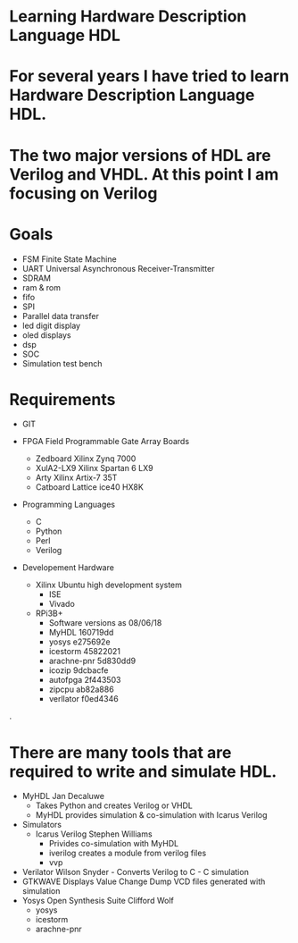# Learning Hardware Description Language HDL
# For several years I have tried to learn Hardware Description Language HDL.
# The two major versions of HDL are Verilog and VHDL.  At this point I am focusing on Verilog
# Goals 
  - FSM Finite State Machine
  - UART Universal Asynchronous Receiver-Transmitter
  - SDRAM 
  - ram  & rom
  - fifo
  - SPI
  - Parallel data transfer
  - led digit display
  - oled displays
  - dsp
  - SOC
  - Simulation test bench
# Requirements
* GIT
* FPGA Field Programmable Gate Array Boards
    - Zedboard Xilinx Zynq 7000
    - XulA2-LX9 Xilinx Spartan 6 LX9
    - Arty Xilinx Artix-7 35T
    - Catboard Lattice ice40 HX8K
* Programming Languages
    - C 
    - Python
    - Perl
    - Verilog
    
* Developement Hardware
    - Xilinx  Ubuntu high development system 
      - ISE
      - Vivado
    - RPi3B+
      - Software versions as 08/06/18
      - MyHDL 160719dd
      - yosys e275692e
      - icestorm 45822021
      - arachne-pnr 5d830dd9
      - icozip 9dcbacfe
      - autofpga 2f443503
      - zipcpu ab82a886
      - verllator f0ed4346
	

.
# There are many tools that are required to write and simulate HDL.
* MyHDL Jan Decaluwe
    - Takes Python and creates Verilog or VHDL
    - MyHDL provides simulation & co-simulation with Icarus Verilog
* Simulators
    - Icarus Verilog Stephen Williams
      - Privides co-simulation with MyHDL
      - iverilog creates a module from verilog files
      - vvp 
* Verilator Wilson Snyder
      - Converts Verilog to C
      - C simulation
* GTKWAVE Displays Value Change Dump VCD files generated with simulation
* Yosys Open Synthesis Suite Clifford Wolf
    - yosys
    - icestorm 
    - arachne-pnr
